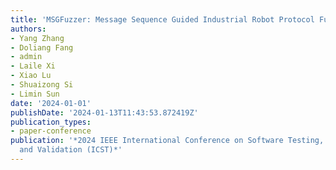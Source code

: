 ```yaml
---
title: 'MSGFuzzer: Message Sequence Guided Industrial Robot Protocol Fuzzing'
authors:
- Yang Zhang
- Doliang Fang
- admin
- Laile Xi
- Xiao Lu
- Shuaizong Si
- Limin Sun
date: '2024-01-01'
publishDate: '2024-01-13T11:43:53.872419Z'
publication_types:
- paper-conference
publication: '*2024 IEEE International Conference on Software Testing, Verification
  and Validation (ICST)*'
---
```

